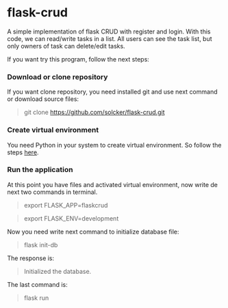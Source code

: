 # flask-crud

A simple implementation of flask CRUD with register and login. With this code, we can read/write tasks in a list. All users can see the task list, but only owners of task can delete/edit tasks.

If you want try this program, follow the next steps:

### Download or clone repository

If you want clone repository, you need installed git and use next command or download source files:

> git clone https://github.com/solcker/flask-crud.git

### Create virtual environment

You need Python in your system to create virtual environment. So follow the steps [here](https://flask.palletsprojects.com/en/2.1.x/installation/#virtual-environments).

### Run the application

At this point you have files and activated virtual environment, now write de next two commands in terminal.

> export FLASK_APP=flaskcrud

> export FLASK_ENV=development

Now you need write next command to initialize database file:

> flask init-db

The response is:

> Initialized the database.

The last command is:

> flask run